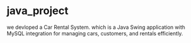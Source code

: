 # java_project
we devloped a Car Rental System. which is a Java Swing application with MySQL integration for managing cars, customers, and rentals efficiently.
